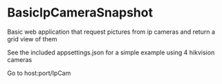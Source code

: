 # BasicIpCameraSnapshot
Basic web application that request pictures from ip cameras and return a grid view of them

See the included appsettings.json for a simple example using 4 hikvision cameras

Go to host:port/IpCam 
